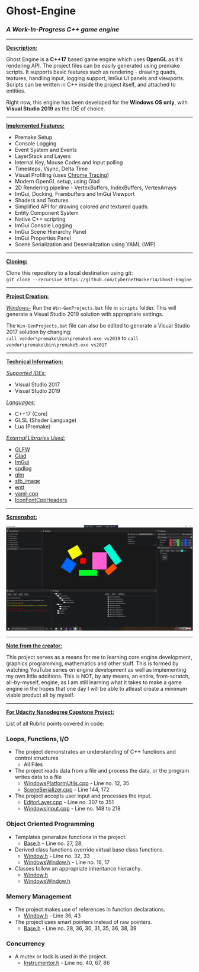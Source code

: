 # Ghost-Engine
### *A Work-In-Progress C++ game engine*

***

<ins>**Description:**</ins>

Ghost Engine is a **C++17** based game engine which 
uses **OpenGL** as it's rendering API. The project files can be easily generated 
using premake scripts. It supports basic features such as rendering - drawing quads, 
textures, handling input, logging support, ImGui UI panels and viewports. 
Scripts can be written in C++ inside the project itself, and attached to entities.

Right now, this engine has been developed for the **Windows OS only**, with 
**Visual Studio 2019** as the IDE of choice.

***

<ins>**Implemented Features:**</ins>

 * Premake Setup
 * Console Logging
 * Event System and Events
 * LayerStack and Layers
 * Internal Key, Mouse Codes and Input polling
 * Timesteps, Vsync, Delta Time
 * Visual Profiling (uses [Chrome Tracing](chrome://tracing))
 * Modern OpenGL setup, using Glad
 * 2D Rendering pipeline - VertexBuffers, IndexBuffers, VertexArrays
 * ImGui, Docking, Frambuffers and ImGui Viewport
 * Shaders and Textures
 * Simplified API for drawing colored and textured quads.
 * Entity Component System
 * Native C++ scripting
 * ImGui Console Logging
 * ImGui Scene Hierarchy Panel
 * ImGui Properties Panel
 * Scene Serialization and Deserialization using YAML (WIP)

***

<ins>**Cloning:**</ins>

Clone this repository to a local destination using git:  
`git clone --recursive https://github.com/CybernetHacker14/Ghost-Engine`  

***

<ins>**Project Creation:**</ins>

<ins>*Windows-*</ins> Run the `Win-GenProjects.bat` file in `scripts` folder.
This will generate a Visual Studio 2019 solution with appropriate settings.

The `Win-GenProjects.bat` file can also be edited to generate a Visual Studio 2017
solution by changing:  
`call vendor\premake\bin\premake5.exe vs2019` to `call vendor\premake\bin\premake5.exe vs2017`

***

<ins>**Technical Information:**</ins>

<ins>*Supported IDEs:*</ins> 
 * Visual Studio 2017
 * Visual Studio 2019  

<ins>*Languages:*</ins> 
 * C++17 (Core)
 * GLSL (Shader Language)
 * Lua (Premake)

<ins>*External Libraries Used:*</ins> 
 * [GLFW](https://www.glfw.org/)
 * [Glad](https://glad.dav1d.de/)
 * [ImGui](https://github.com/ocornut/imgui)
 * [spdlog](https://github.com/gabime/spdlog)
 * [glm](https://glm.g-truc.net/0.9.9/index.html)
 * [stb_image](https://github.com/nothings/stb/blob/master/stb_image.h)
 * [entt](https://github.com/skypjack/entt)
 * [yaml-cpp](https://github.com/jbeder/yaml-cpp)
 * [IconFontCppHeaders](https://github.com/juliettef/IconFontCppHeaders)

***

<ins>**Screenshot:**</ins>

![Screenshot_1](Images/Screenshot_1.jpg)

***

<ins>**Note from the creator:**</ins>

This project serves as a means for me to learning core engine development, graphics programming,
mathematics and other stuff. This is formed by watching YouTube series on engine development 
as well as implementing my own little additions. This is NOT, by any means, an entire, 
from-scratch, all-by-myself, engine, as I am still learning what it takes to make a game 
engine in the hopes that one day I will be able to atleast create a minimum viable product
all by myself.

***

<ins>**For Udacity Nanodegree Capstone Project:**</ins>

List of all Rubric points covered in code:

 ### Loops, Functions, I/O
- The project demonstrates an understanding of C++ functions and control structures 
    - All Files  
- The project reads data from a file and process the data, or the program writes data to a file 
    - [WindowsPlatformUtils.cpp](Ghost/src/Platform/Windows/WindowsPlatformUtils.cpp) - Line no. 12, 35
    - [SceneSerializer.cpp](Ghost/src/Ghost/Scene/SceneSerializer.cpp) - Line 144, 172
- The project accepts user input and processes the input.
    - [EditorLayer.cpp](Ghost-Editor/src/EditorLayer.cpp) - Line no. 307 to 351
    - [WindowsInput.cpp](Ghost/src/Platform/Windows/WindowsInput.cpp) - Line no. 148 to 218

### Object Oriented Programming
- Templates generalize functions in the project.
    - [Base.h](Ghost/src/Ghost/Core/Base.h) - Line no. 27, 28, 
- Derived class functions override virtual base class functions.
    - [Window.h](Ghost/src/Ghost/Core/Window.h) - Line no. 32, 33
    - [WindowsWindow.h](Ghost/src/Platform/Windows/WindowsWindow.h) - Line no. 16, 17
- Classes follow an appropriate inheritance hierarchy.
    - [Window.h](Ghost/src/Ghost/Core/Window.h)
    - [WindowsWindow.h](Ghost/src/Platform/Windows/WindowsWindow.h)

### Memory Management
- The project makes use of references in function declarations.  
    - [Window.h](Ghost/src/Ghost/Core/Window.h) - Line 36, 43
- The project uses smart pointers instead of raw pointers.
    - [Base.h](Ghost/src/Ghost/Core/Base.h) - Line no. 28, 36, 30, 31, 35, 36, 38, 39

### Concurrency
- A mutex or lock is used in the project.
    - [Instrumentor.h](Ghost/src/Ghost/Debug/Instrumentor.h) - Line no. 40, 67, 86
